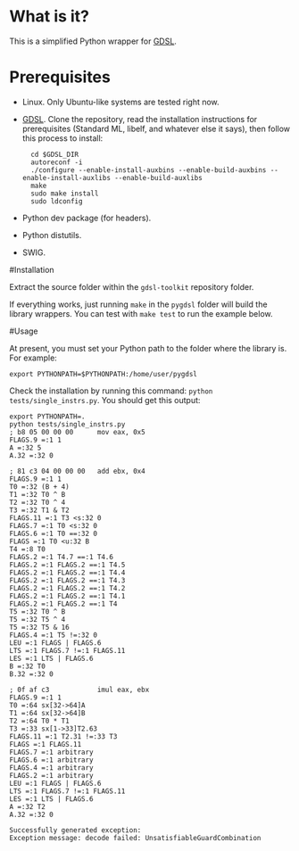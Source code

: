 # What is it?

This is a simplified Python wrapper for [GDSL](http://code.google.com/p/gdsl-toolkit/).

# Prerequisites

* Linux. Only Ubuntu-like systems are tested right now.
* [GDSL](http://code.google.com/p/gdsl-toolkit/). Clone the repository, read the installation instructions for
  prerequisites (Standard ML, libelf, and whatever else it says), then follow this process to install:

        cd $GDSL_DIR
        autoreconf -i
        ./configure --enable-install-auxbins --enable-build-auxbins --enable-install-auxlibs --enable-build-auxlibs
        make
        sudo make install
        sudo ldconfig

* Python dev package (for headers).
* Python distutils.
* SWIG.

#Installation

Extract the source folder within the `gdsl-toolkit` repository folder.

If everything works, just running `make` in the `pygdsl` folder will build the library wrappers. You
can test with `make test` to run the example below.

#Usage

At present, you must set your Python path to the folder where the library is. For example:

    export PYTHONPATH=$PYTHONPATH:/home/user/pygdsl

Check the installation by running this command: `python tests/single_instrs.py`. You should get
this output:

    export PYTHONPATH=.
    python tests/single_instrs.py
    ; b8 05 00 00 00      mov eax, 0x5
    FLAGS.9 =:1 1
    A =:32 5
    A.32 =:32 0

    ; 81 c3 04 00 00 00   add ebx, 0x4
    FLAGS.9 =:1 1
    T0 =:32 (B + 4)
    T1 =:32 T0 ^ B
    T2 =:32 T0 ^ 4
    T3 =:32 T1 & T2
    FLAGS.11 =:1 T3 <s:32 0
    FLAGS.7 =:1 T0 <s:32 0
    FLAGS.6 =:1 T0 ==:32 0
    FLAGS =:1 T0 <u:32 B
    T4 =:8 T0
    FLAGS.2 =:1 T4.7 ==:1 T4.6
    FLAGS.2 =:1 FLAGS.2 ==:1 T4.5
    FLAGS.2 =:1 FLAGS.2 ==:1 T4.4
    FLAGS.2 =:1 FLAGS.2 ==:1 T4.3
    FLAGS.2 =:1 FLAGS.2 ==:1 T4.2
    FLAGS.2 =:1 FLAGS.2 ==:1 T4.1
    FLAGS.2 =:1 FLAGS.2 ==:1 T4
    T5 =:32 T0 ^ B
    T5 =:32 T5 ^ 4
    T5 =:32 T5 & 16
    FLAGS.4 =:1 T5 !=:32 0
    LEU =:1 FLAGS | FLAGS.6
    LTS =:1 FLAGS.7 !=:1 FLAGS.11
    LES =:1 LTS | FLAGS.6
    B =:32 T0
    B.32 =:32 0

    ; 0f af c3            imul eax, ebx
    FLAGS.9 =:1 1
    T0 =:64 sx[32->64]A
    T1 =:64 sx[32->64]B
    T2 =:64 T0 * T1
    T3 =:33 sx[1->33]T2.63
    FLAGS.11 =:1 T2.31 !=:33 T3
    FLAGS =:1 FLAGS.11
    FLAGS.7 =:1 arbitrary
    FLAGS.6 =:1 arbitrary
    FLAGS.4 =:1 arbitrary
    FLAGS.2 =:1 arbitrary
    LEU =:1 FLAGS | FLAGS.6
    LTS =:1 FLAGS.7 !=:1 FLAGS.11
    LES =:1 LTS | FLAGS.6
    A =:32 T2
    A.32 =:32 0

    Successfully generated exception:
    Exception message: decode failed: UnsatisfiableGuardCombination

